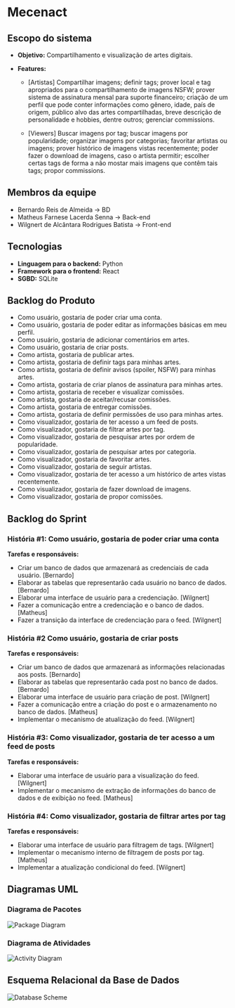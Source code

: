 # Mecenact

## Escopo do sistema

* **Objetivo:** Compartilhamento e visualização de artes digitais.

* **Features:**

  * [Artistas] Compartilhar imagens; definir tags; prover local e tag apropriados para o compartilhamento de imagens NSFW;
  prover sistema de assinatura mensal para suporte financeiro; criação de um perfil que pode conter informações como gênero, idade,
  país de origem, público alvo das artes compartilhadas, breve descrição de personalidade e hobbies, dentre outros; gerenciar commissions.

  * [Viewers] Buscar imagens por tag; buscar imagens por popularidade; organizar imagens por categorias;
  favoritar artistas ou imagens; prover histórico de imagens vistas recentemente; poder fazer o download de imagens,
  caso o artista permitir; escolher certas tags de forma a não mostar mais imagens que contêm tais tags; propor commissions.

## Membros da equipe

* Bernardo Reis de Almeida -> BD
* Matheus Farnese Lacerda Senna -> Back-end
* Wilgnert de Alcântara Rodrigues Batista -> Front-end

## Tecnologias

* **Linguagem para o backend:** Python
* **Framework para o frontend:** React
* **SGBD:** SQLite

## Backlog do Produto

* Como usuário, gostaria de poder criar uma conta.
* Como usuário, gostaria de poder editar as informações básicas em meu perfil.
* Como usuário, gostaria de adicionar comentários em artes.
* Como usuário, gostaria de criar posts.
* Como artista, gostaria de publicar artes.
* Como artista, gostaria de definir tags para minhas artes.
* Como artista, gostaria de definir avisos (spoiler, NSFW) para minhas artes.
* Como artista, gostaria de criar planos de assinatura para minhas artes.
* Como artista, gostaria de receber e visualizar comissões.
* Como artista, gostaria de aceitar/recusar comissões.
* Como artista, gostaria de entregar comissões.
* Como artista, gostaria de definir permissões de uso para minhas artes.
* Como visualizador, gostaria de ter acesso a um feed de posts.
* Como visualizador, gostaria de filtrar artes por tag.
* Como visualizador, gostaria de pesquisar artes por ordem de popularidade.
* Como visualizador, gostaria de pesquisar artes por categoria.
* Como visualizador, gostaria de favoritar artes.
* Como visualizador, gostaria de seguir artistas.
* Como visualizador, gostaria de ter acesso a um histórico de artes vistas recentemente.
* Como visualizador, gostaria de fazer download de imagens.
* Como visualizador, gostaria de propor comissões.

## Backlog do Sprint

### História #1: Como usuário, gostaria de poder criar uma conta

**Tarefas e responsáveis:**

* Criar um banco de dados que armazenará as credenciais de cada usuário. [Bernardo]
* Elaborar as tabelas que representarão cada usuário no banco de dados. [Bernardo]
* Elaborar uma interface de usuário para a credenciação. [Wilgnert]
* Fazer a comunicação entre a credenciação e o banco de dados. [Matheus]
* Fazer a transição da interface de credenciação para o feed. [Wilgnert]

### História #2 Como usuário, gostaria de criar posts

**Tarefas e responsáveis:**

* Criar um banco de dados que armazenará as informações relacionadas aos posts. [Bernardo]
* Elaborar as tabelas que representarão cada post no banco de dados. [Bernardo]
* Elaborar uma interface de usuário para criação de post. [Wilgnert]
* Fazer a comunicação entre a criação do post e o armazenamento no banco de dados. [Matheus]
* Implementar o mecanismo de atualização do feed. [Wilgnert]

### História #3: Como visualizador, gostaria de ter acesso a um feed de posts

**Tarefas e responsáveis:**

* Elaborar uma interface de usuário para a visualização do feed. [Wilgnert]
* Implementar o mecanismo de extração de informações do banco de dados e de exibição no feed. [Matheus]

### História #4: Como visualizador, gostaria de filtrar artes por tag

**Tarefas e responsáveis:**

* Elaborar uma interface de usuário para filtragem de tags. [Wilgnert]
* Implementar o mecanismo interno de filtragem de posts por tag. [Matheus]
* Implementar a atualização condicional do feed. [Wilgnert]

## Diagramas UML

### Diagrama de Pacotes
<img src="https://i.imgur.com/yuogkXI.png" alt="Package Diagram">

### Diagrama de Atividades
<img src="https://i.imgur.com/O7J2IbY.png" alt="Activity Diagram">

## Esquema Relacional da Base de Dados
<img src="https://i.imgur.com/OdS1wQT.png" alt="Database Scheme">
